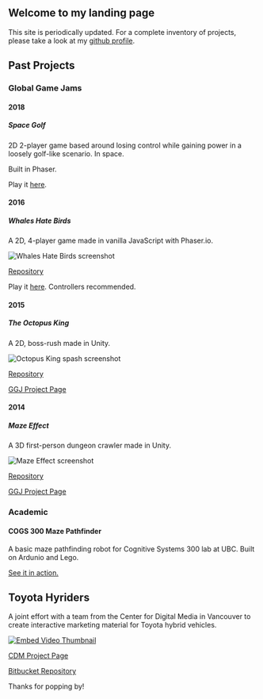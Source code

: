 ## Welcome to my landing page

This site is periodically updated. For a complete inventory of projects, please take a look at my [github profile](https://github.com/cdileo/).

## Past Projects 

### Global Game Jams 
#### 2018

##### Space Golf

2D 2-player game based around losing control while gaining power in a loosely golf-like scenario. In space.

Built in Phaser.

Play it [here](https://cdileo.github.io/GGJ2018/).

#### 2016

##### Whales Hate Birds

A 2D, 4-player game made in vanilla JavaScript with Phaser.io.

![Whales Hate Birds screenshot](http://ggj.s3.amazonaws.com/styles/game_content__wide/s3/games/screenshots/screenshot_199.png?itok=4PMD_vvH)

[Repository](https://github.com/cdileo/GGJ2017)

Play it [here](https://cdileo.github.io/GGJ2017/). Controllers recommended.

#### 2015

##### The Octopus King

A 2D, boss-rush made in Unity.

![Octopus King spash screenshot](http://globalgamejam.org/sites/default/files/styles/game_content__wide/public/games/screenshots/splash_8.png?itok=I_n-CTkt)

[Repository](https://github.com/cdileo/GGJ2016_TeamRitualTacos)

[GGJ Project Page](http://globalgamejam.org/2016/games/octopus-king)

#### 2014

##### Maze Effect

A 3D first-person dungeon crawler made in Unity.

![Maze Effect screenshot](http://globalgamejam.org/sites/default/files/styles/game_content__wide/public/games/screenshots/screen2_98.png?itok=f9fUkD-z)

[Repository](https://github.com/WoongGun/MazeEffect)

[GGJ Project Page](http://globalgamejam.org/2015/games/maze-effect)

### Academic

#### COGS 300 Maze Pathfinder

A basic maze pathfinding robot for Cognitive Systems 300 lab at UBC. Built on Ardunio and Lego.

[See it in action.](https://youtu.be/4mDvREA03Bs)

## Toyota Hyriders
A joint effort with a team from the Center for Digital Media in Vancouver to create interactive marketing material for Toyota hybrid vehicles.

[![Embed Video Thumbnail](https://img.youtube.com/vi/Qcd6GSaGKa8/0.jpg)](https://www.youtube.com/watch?v=Qcd6GSaGKa8)

[CDM Project Page](https://thecdm.ca/projects/industry-projects/eagle-eye)

[Bitbucket Repository](https://bitbucket.org/dileoc/cdm-project)

Thanks for popping by!
